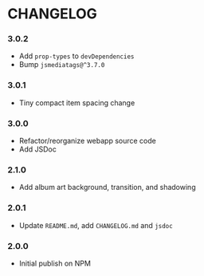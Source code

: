 # CHANGELOG

### 3.0.2

- Add `prop-types` to `devDependencies`
- Bump `jsmediatags@^3.7.0`

### 3.0.1

- Tiny compact item spacing change

### 3.0.0

- Refactor/reorganize webapp source code
- Add JSDoc

### 2.1.0

-  Add album art background, transition, and shadowing

### 2.0.1

- Update `README.md`, add `CHANGELOG.md` and `jsdoc`

### 2.0.0

- Initial publish on NPM

